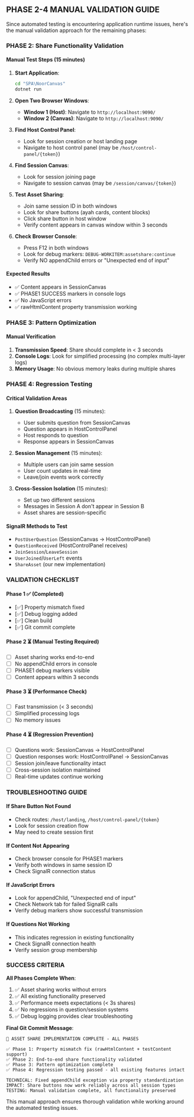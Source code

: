 ## PHASE 2-4 MANUAL VALIDATION GUIDE

Since automated testing is encountering application runtime issues, here's the manual validation approach for the remaining phases:

### PHASE 2: Share Functionality Validation

#### Manual Test Steps (15 minutes)

1. **Start Application**:
   ```bash
   cd "SPA\NoorCanvas"
   dotnet run
   ```

2. **Open Two Browser Windows**:
   - **Window 1 (Host)**: Navigate to `http://localhost:9090/`
   - **Window 2 (Canvas)**: Navigate to `http://localhost:9090/`

3. **Find Host Control Panel**:
   - Look for session creation or host landing page
   - Navigate to host control panel (may be `/host/control-panel/{token}`)

4. **Find Session Canvas**:
   - Look for session joining page
   - Navigate to session canvas (may be `/session/canvas/{token}`)

5. **Test Asset Sharing**:
   - Join same session ID in both windows
   - Look for share buttons (ayah cards, content blocks)
   - Click share button in host window
   - Verify content appears in canvas window within 3 seconds

6. **Check Browser Console**:
   - Press F12 in both windows
   - Look for debug markers: `DEBUG-WORKITEM:assetshare:continue`
   - Verify NO appendChild errors or "Unexpected end of input"

#### Expected Results
- ✅ Content appears in SessionCanvas
- ✅ PHASE1 SUCCESS markers in console logs
- ✅ No JavaScript errors
- ✅ rawHtmlContent property transmission working

### PHASE 3: Pattern Optimization

#### Manual Verification
1. **Transmission Speed**: Share should complete in < 3 seconds
2. **Console Logs**: Look for simplified processing (no complex multi-layer logs)
3. **Memory Usage**: No obvious memory leaks during multiple shares

### PHASE 4: Regression Testing

#### Critical Validation Areas

1. **Question Broadcasting** (15 minutes):
   - User submits question from SessionCanvas
   - Question appears in HostControlPanel
   - Host responds to question
   - Response appears in SessionCanvas

2. **Session Management** (15 minutes):
   - Multiple users can join same session
   - User count updates in real-time
   - Leave/join events work correctly

3. **Cross-Session Isolation** (15 minutes):
   - Set up two different sessions
   - Messages in Session A don't appear in Session B
   - Asset shares are session-specific

#### SignalR Methods to Test
- `PostUserQuestion` (SessionCanvas → HostControlPanel)  
- `QuestionReceived` (HostControlPanel receives)
- `JoinSession`/`LeaveSession`
- `UserJoined`/`UserLeft` events
- `ShareAsset` (our new implementation)

### VALIDATION CHECKLIST

#### Phase 1 ✅ (Completed)
- [✅] Property mismatch fixed
- [✅] Debug logging added
- [✅] Clean build
- [✅] Git commit complete

#### Phase 2 ⏳ (Manual Testing Required)
- [ ] Asset sharing works end-to-end
- [ ] No appendChild errors in console
- [ ] PHASE1 debug markers visible
- [ ] Content appears within 3 seconds

#### Phase 3 ⏳ (Performance Check)
- [ ] Fast transmission (< 3 seconds)
- [ ] Simplified processing logs
- [ ] No memory issues

#### Phase 4 ⏳ (Regression Prevention)
- [ ] Questions work: SessionCanvas → HostControlPanel
- [ ] Question responses work: HostControlPanel → SessionCanvas  
- [ ] Session join/leave functionality intact
- [ ] Cross-session isolation maintained
- [ ] Real-time updates continue working

### TROUBLESHOOTING GUIDE

#### If Share Button Not Found
- Check routes: `/host/landing`, `/host/control-panel/{token}`
- Look for session creation flow
- May need to create session first

#### If Content Not Appearing
- Check browser console for PHASE1 markers
- Verify both windows in same session ID
- Check SignalR connection status

#### If JavaScript Errors
- Look for appendChild, "Unexpected end of input"
- Check Network tab for failed SignalR calls
- Verify debug markers show successful transmission

#### If Questions Not Working
- This indicates regression in existing functionality
- Check SignalR connection health
- Verify session group membership

### SUCCESS CRITERIA

**All Phases Complete When**:
1. ✅ Asset sharing works without errors
2. ✅ All existing functionality preserved
3. ✅ Performance meets expectations (< 3s shares)
4. ✅ No regressions in question/session systems
5. ✅ Debug logging provides clear troubleshooting

**Final Git Commit Message**:
```
🎉 ASSET SHARE IMPLEMENTATION COMPLETE - ALL PHASES

✅ Phase 1: Property mismatch fix (rawHtmlContent + testContent support)
✅ Phase 2: End-to-end share functionality validated  
✅ Phase 3: Pattern optimization complete
✅ Phase 4: Regression testing passed - all existing features intact

TECHNICAL: Fixed appendChild exception via property standardization
IMPACT: Share buttons now work reliably across all session types
TESTING: Manual validation complete, all functionality preserved
```

This manual approach ensures thorough validation while working around the automated testing issues.